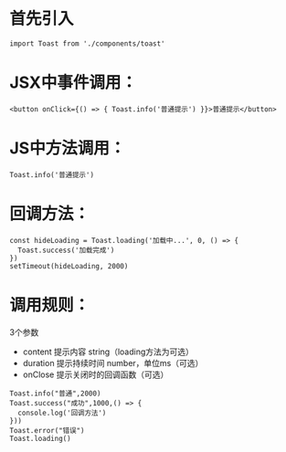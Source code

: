 

# 首先引入
```angular2html
import Toast from './components/toast'
```

# JSX中事件调用：
```
<button onClick={() => { Toast.info('普通提示') }}>普通提示</button>
```

# JS中方法调用：
```angular2html
Toast.info('普通提示')
```

# 回调方法：
```angular2html
const hideLoading = Toast.loading('加载中...', 0, () => {
  Toast.success('加载完成')
})
setTimeout(hideLoading, 2000)
```

# 调用规则：

3个参数
- content 提示内容 string（loading方法为可选）
- duration 提示持续时间 number，单位ms（可选）
- onClose 提示关闭时的回调函数（可选）

```angular2html
Toast.info("普通",2000)
Toast.success("成功",1000,() => {
  console.log('回调方法')
}))
Toast.error("错误")
Toast.loading()
```
